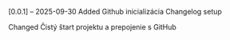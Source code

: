 [0.0.1] – 2025-09-30
Added
Github inicializácia
Changelog setup

Changed
Čistý štart projektu a prepojenie s GitHub